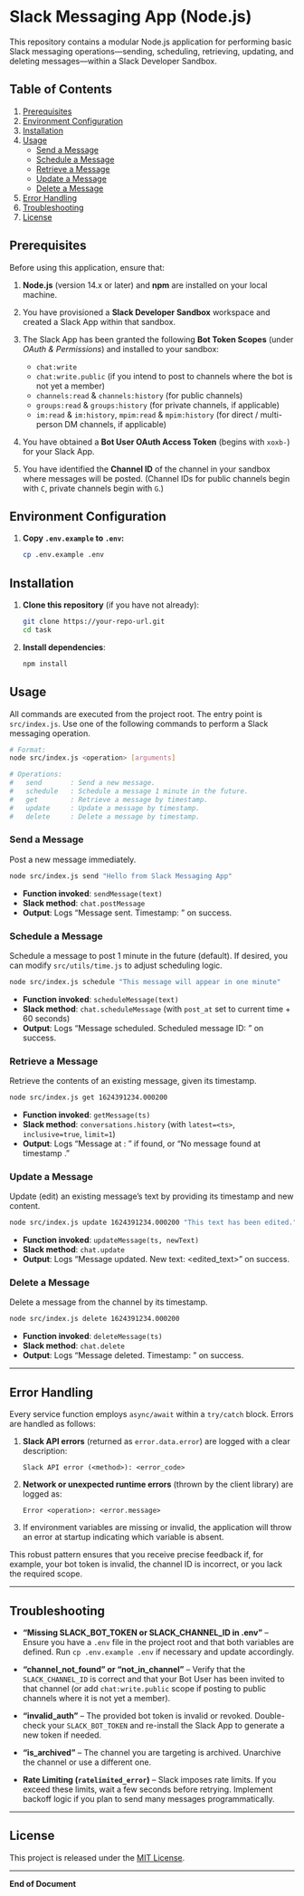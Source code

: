 # Slack Messaging App (Node.js)

This repository contains a modular Node.js application for performing basic Slack messaging operations—sending, scheduling, retrieving, updating, and deleting messages—within a Slack Developer Sandbox.  

## Table of Contents

1. [Prerequisites](#prerequisites)  
2. [Environment Configuration](#environment-configuration)  
3. [Installation](#installation)  
5. [Usage](#usage)  
   - [Send a Message](#send-a-message)  
   - [Schedule a Message](#schedule-a-message)  
   - [Retrieve a Message](#retrieve-a-message)  
   - [Update a Message](#update-a-message)  
   - [Delete a Message](#delete-a-message)  
6. [Error Handling](#error-handling)  
7. [Troubleshooting](#troubleshooting)  
8. [License](#license)  



## Prerequisites

Before using this application, ensure that:

1. **Node.js** (version 14.x or later) and **npm** are installed on your local machine.  
2. You have provisioned a **Slack Developer Sandbox** workspace and created a Slack App within that sandbox.  
3. The Slack App has been granted the following **Bot Token Scopes** (under *OAuth & Permissions*) and installed to your sandbox:  
   - `chat:write`  
   - `chat:write.public` (if you intend to post to channels where the bot is not yet a member)  
   - `channels:read` & `channels:history` (for public channels)  
   - `groups:read` & `groups:history` (for private channels, if applicable)  
   - `im:read` & `im:history`, `mpim:read` & `mpim:history` (for direct / multi-person DM channels, if applicable)  

4. You have obtained a **Bot User OAuth Access Token** (begins with `xoxb-`) for your Slack App.  
5. You have identified the **Channel ID** of the channel in your sandbox where messages will be posted. (Channel IDs for public channels begin with `C`, private channels begin with `G`.)  

## Environment Configuration

1. **Copy `.env.example` to `.env`:**

   ```bash
   cp .env.example .env


## Installation

1. **Clone this repository** (if you have not already):

   ```bash
   git clone https://your-repo-url.git
   cd task

2. **Install dependencies**:

   ```bash
   npm install


## Usage

All commands are executed from the project root. The entry point is `src/index.js`. Use one of the following commands to perform a Slack messaging operation.

```bash
# Format:
node src/index.js <operation> [arguments]

# Operations:
#   send       : Send a new message.
#   schedule   : Schedule a message 1 minute in the future.
#   get        : Retrieve a message by timestamp.
#   update     : Update a message by timestamp.
#   delete     : Delete a message by timestamp.
```

### Send a Message

Post a new message immediately.

```bash
node src/index.js send "Hello from Slack Messaging App"
```

* **Function invoked**: `sendMessage(text)`
* **Slack method**: `chat.postMessage`
* **Output**: Logs “Message sent. Timestamp: <ts>” on success.

### Schedule a Message

Schedule a message to post 1 minute in the future (default). If desired, you can modify `src/utils/time.js` to adjust scheduling logic.

```bash
node src/index.js schedule "This message will appear in one minute"
```

* **Function invoked**: `scheduleMessage(text)`
* **Slack method**: `chat.scheduleMessage` (with `post_at` set to current time + 60 seconds)
* **Output**: Logs “Message scheduled. Scheduled message ID: <id>” on success.

### Retrieve a Message

Retrieve the contents of an existing message, given its timestamp.

```bash
node src/index.js get 1624391234.000200
```

* **Function invoked**: `getMessage(ts)`
* **Slack method**: `conversations.history` (with `latest=<ts>`, `inclusive=true`, `limit=1`)
* **Output**: Logs “Message at <ts>: <text>” if found, or “No message found at timestamp <ts>.”

### Update a Message

Update (edit) an existing message’s text by providing its timestamp and new content.

```bash
node src/index.js update 1624391234.000200 "This text has been edited."
```

* **Function invoked**: `updateMessage(ts, newText)`
* **Slack method**: `chat.update`
* **Output**: Logs “Message updated. New text: \<edited\_text>” on success.

### Delete a Message

Delete a message from the channel by its timestamp.

```bash
node src/index.js delete 1624391234.000200
```

* **Function invoked**: `deleteMessage(ts)`
* **Slack method**: `chat.delete`
* **Output**: Logs “Message deleted. Timestamp: <ts>” on success.

---

## Error Handling

Every service function employs `async/await` within a `try/catch` block. Errors are handled as follows:

1. **Slack API errors** (returned as `error.data.error`) are logged with a clear description:

   ```
   Slack API error (<method>): <error_code>
   ```
2. **Network or unexpected runtime errors** (thrown by the client library) are logged as:

   ```
   Error <operation>: <error.message>
   ```
3. If environment variables are missing or invalid, the application will throw an error at startup indicating which variable is absent.

This robust pattern ensures that you receive precise feedback if, for example, your bot token is invalid, the channel ID is incorrect, or you lack the required scope.

---

## Troubleshooting

* **“Missing SLACK\_BOT\_TOKEN or SLACK\_CHANNEL\_ID in .env”**
  – Ensure you have a `.env` file in the project root and that both variables are defined. Run `cp .env.example .env` if necessary and update accordingly.

* **“channel\_not\_found” or “not\_in\_channel”**
  – Verify that the `SLACK_CHANNEL_ID` is correct and that your Bot User has been invited to that channel (or add `chat:write.public` scope if posting to public channels where it is not yet a member).

* **“invalid\_auth”**
  – The provided bot token is invalid or revoked. Double-check your `SLACK_BOT_TOKEN` and re-install the Slack App to generate a new token if needed.

* **“is\_archived”**
  – The channel you are targeting is archived. Unarchive the channel or use a different one.

* **Rate Limiting (`ratelimited_error`)**
  – Slack imposes rate limits. If you exceed these limits, wait a few seconds before retrying. Implement backoff logic if you plan to send many messages programmatically.

---

## License

This project is released under the [MIT License](./LICENSE).

---

**End of Document**

```
```
